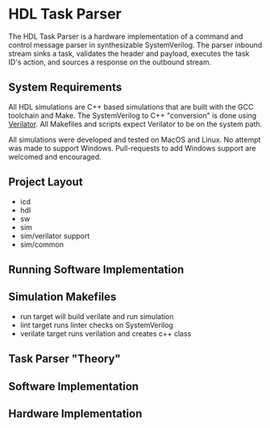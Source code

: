 # HDL Task Parser

The HDL Task Parser is a hardware implementation of a command and control
message parser in synthesizable SystemVerilog. The parser inbound stream sinks
a task, validates the header and payload, executes the task ID's action, and
sources a response on the outbound stream.

## System Requirements

All HDL simulations are C++ based simulations that are built with the GCC
toolchain and Make. The SystemVerilog to C++ "conversion" is done using
[Verilator](https://www.veripool.org/verilator). All Makefiles and scripts
expect Verilator to be on the system path.

All simulations were developed and tested on MacOS and Linux. No attempt was
made to support Windows. Pull-requests to add Windows support are welcomed and
encouraged.

## Project Layout

- icd
- hdl
- sw
- sim
- sim/verilator support
- sim/common

## Running Software Implementation

<!-- TODO -->

## Simulation Makefiles

- run target will build verilate and run simulation
- lint target runs linter checks on SystemVerilog
- verilate target runs verilation and creates c++ class

<!-- Move the following sections to another markdown file -->
<!-- theory.md -->
## Task Parser "Theory"

## Software Implementation

## Hardware Implementation


